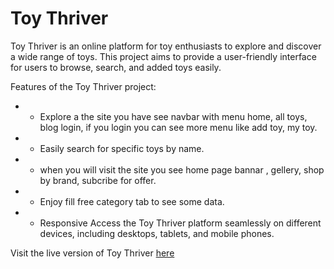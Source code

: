 # Toy Thriver

Toy Thriver is an online platform for toy enthusiasts to explore and discover a wide range of toys. This project aims to provide a user-friendly interface for users to browse, search, and added toys easily.

Features of the Toy Thriver project:

- * Explore a the site you have see navbar with menu home, all toys, blog login, if you login you can see more menu like add toy, my toy.
- * Easily search for specific toys by name.
- *  when you will visit the site you see home page bannar , gellery, shop by brand, subcribe for offer.
- * Enjoy fill free category tab to see some data.
- * Responsive  Access the Toy Thriver platform seamlessly on different devices, including desktops, tablets, and mobile phones.

Visit the live version of Toy Thriver [here](https://toy-thriver.web.app/)

